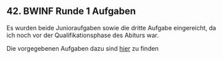 ## 42. BWINF Runde 1 Aufgaben
Es wurden beide Junioraufgaben sowie die dritte Aufgabe eingereicht, da ich noch vor der Qualifikationsphase des Abiturs war.

Die vorgegebenen Aufgaben dazu sind [hier](BwInf_42_Aufgaben.pdf) zu finden

